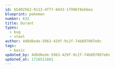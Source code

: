 ```yaml
---
id: b5d02562-9113-4ff7-8443-1f996f8ebbea
blueprint: pokemon
number: 632
title: Durant
types:
  - bug
  - steel
author: 4d8d6ede-5963-429f-9c2f-74b897007e0c
tags:
  - basic
updated_by: 4d8d6ede-5963-429f-9c2f-74b897007e0c
updated_at: 1716511661
---
```

